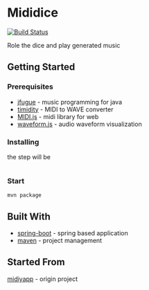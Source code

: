 # Mididice 
[![Build Status](https://travis-ci.org/mididice/mididice.svg?branch=master)](https://travis-ci.org/mididice/mididice)

Role the dice and play generated music

## Getting Started


### Prerequisites

* [jfugue](http://www.jfugue.org/) - music programming for java
* [timidity](https://sourceforge.net/projects/timidity/) -  MIDI to WAVE converter
* [MIDI.js](https://github.com/mudcube/MIDI.js) - midi library for web
* [waveform.js](https://wavesurfer-js.org/) - audio waveform visualization

### Installing

the step will be

```

```

### Start

```
mvn package
```

## Built With

* [spring-boot](http://spring.io/projects/spring-boot) - spring based application
* [maven](https://maven.apache.org/) - project management

## Started From

[midiyapp](https://github.com/nine-hundred/midiyapp) - origin project